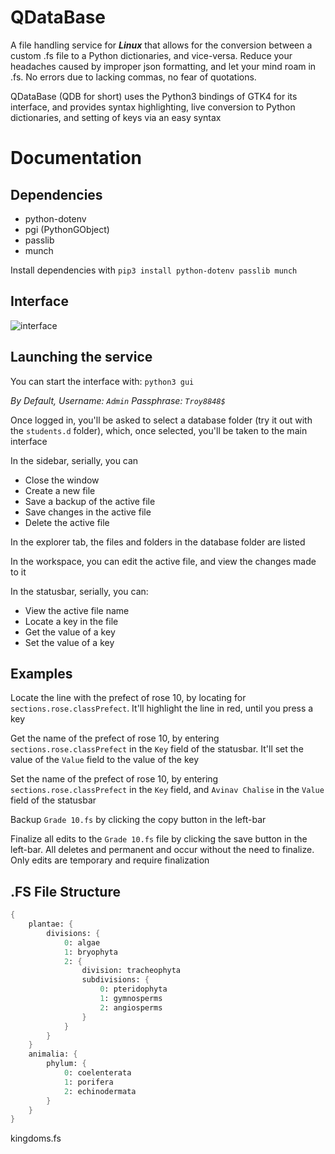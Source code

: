 # QDataBase
A file handling service for _**Linux**_ that allows for the conversion between a custom .fs file to a Python dictionaries, and vice-versa. Reduce your headaches caused by improper json formatting, and let your mind roam in .fs. No errors due to lacking commas, no fear of quotations.

QDataBase (QDB for short) uses the Python3 bindings of GTK4 for its interface, and provides syntax highlighting, live conversion to Python dictionaries, and setting of keys via an easy syntax

# Documentation
## Dependencies
- python-dotenv
- pgi (PythonGObject)
- passlib
- munch

Install dependencies with `pip3 install python-dotenv passlib munch`

## Interface
![interface](https://github.com/partially-nerd/QDataBase/assets/108736691/ea6dad75-e9de-4146-8b2e-fa4d41f5d0f5)


## Launching the service
You can start the interface with: `python3 gui`

_By Default,_
_Username: `Admin`_
_Passphrase: `Troy8848$`_

Once logged in, you'll be asked to select a database folder (try it out with the `students.d` folder), which, once selected, you'll be taken to the main interface

In the sidebar, serially, you can
- Close the window
- Create a new file
- Save a backup of the active file
- Save changes in the active file
- Delete the active file

In the explorer tab, the files and folders in the database folder are listed

In the workspace, you can edit the active file, and view the changes made to it

In the statusbar, serially, you can:
- View the active file name
- Locate a key in the file
- Get the value of a key
- Set the value of a key

## Examples
Locate the line with the prefect of rose 10, by locating for `sections.rose.classPrefect`. It'll highlight the line in red, until you press a key

Get the name of the prefect of rose 10, by entering `sections.rose.classPrefect` in the `Key` field of the statusbar. It'll set the value of the `Value` field to the value of the key

Set the name of the prefect of rose 10, by entering `sections.rose.classPrefect` in the `Key` field, and `Avinav Chalise` in the `Value` field of the statusbar

Backup `Grade 10.fs` by clicking the copy button in the left-bar

Finalize all edits to the `Grade 10.fs` file by clicking the save button in the left-bar. All deletes and permanent and occur without the need to finalize. Only edits are temporary and require finalization

## .FS File Structure
```fs
{
    plantae: {
        divisions: {
            0: algae
            1: bryophyta
            2: {
                division: tracheophyta
                subdivisions: {
                    0: pteridophyta
                    1: gymnosperms
                    2: angiosperms
                }
            }
        }
    }
    animalia: {
        phylum: {
            0: coelenterata
            1: porifera
            2: echinodermata
        }
    }
}
```
kingdoms.fs
